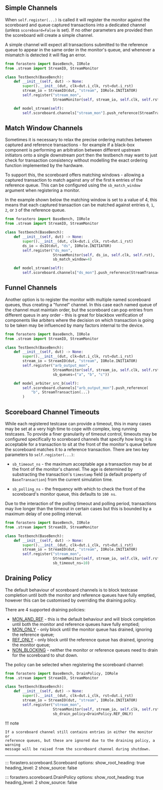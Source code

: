 ## Simple Channels

When `self.register(...)` is called it will register the monitor against the
scoreboard and queue captured transactions into a dedicated channel (unless
`scoreboard=False` is set). If no other parameters are provided then the
scoreboard will create a simple channel.

A simple channel will expect all transactions submitted to the reference queue
to appear in the same order in the monitor's queue, and whenever a mismatch is
detected it will flag an error.

```python title="tb/testbench.py"
from forastero import BaseBench, IORole
from .stream import StreamIO, StreamMonitor

class Testbench(BaseBench):
    def __init__(self, dut) -> None:
        super().__init__(dut, clk=dut.i_clk, rst=dut.i_rst)
        stream_io = StreamIO(dut, "stream", IORole.INITIATOR)
        self.register("stream_mon",
                      StreamMonitor(self, stream_io, self.clk, self.rst))

    def model_stream(self):
        self.scoreboard.channels["stream_mon"].push_reference(StreamTransaction(...))
```

## Match Window Channels

Sometimes it is necessary to relax the precise ordering matches between captured
and reference transactions - for example if a black-box component is performing
an arbitration between different upstream initiators onto a single downstream
port then the testbench may want to just check for transaction consistency
without modelling the exact ordering function implemented by the hardware.

To support this, the scoreboard offers matching windows - allowing a captured
transaction to match against any of the first `N` entries of the reference queue.
This can be configured using the `sb_match_window` argument when registering a
monitor.

In the example shown below the matching window is set to a value of 4, this
means that each captured transaction can be matched against entries `0`, `1`,
`2`, or `3` of the reference queue.

```python title="tb/testbench.py"
from forastero import BaseBench, IORole
from .stream import StreamIO, StreamMonitor

class Testbench(BaseBench):
    def __init__(self, dut) -> None:
        super().__init__(dut, clk=dut.i_clk, rst=dut.i_rst)
        ds_io = dsIO(dut, "ds", IORole.INITIATOR)
        self.register("ds_mon",
                      StreamMonitor(self, ds_io, self.clk, self.rst),
                      sb_match_window=4)

    def model_stream(self):
        self.scoreboard.channels["ds_mon"].push_reference(StreamTransaction(...))
```

## Funnel Channels

Another option is to register the monitor with multiple named scoreboard queues,
thus creating a "funnel" channel. In this case each named queue of the channel
must maintain order, but the scoreboard can pop entries from different queus in
any order - this is great for blackbox verification of components like arbiters
where the decision on which transaction is going to be taken may be influenced
by many factors internal to the device.

```python title="tb/testbench.py"
from forastero import BaseBench, IORole
from .stream import StreamIO, StreamMonitor

class Testbench(BaseBench):
    def __init__(self, dut) -> None:
        super().__init__(dut, clk=dut.i_clk, rst=dut.i_rst)
        stream_io = StreamIO(dut, "stream", IORole.INITIATOR)
        self.register("arb_output_mon",
                      StreamMonitor(self, stream_io, self.clk, self.rst),
                      sb_queues=("a", "b", "c"))

    def model_arbiter_src_b(self):
        self.scoreboard.channels["arb_output_mon"].push_reference(
            "b", StreamTransaction(...)
        )
```

## Scoreboard Channel Timeouts

While each registered testcase can provide a timeout, this in many cases may be
set at a very high time to cope with complex, long running testcases. To provide
a finer granularity of timeout control, timeouts may be configured specifically
to scoreboard channels that specify how long it is acceptable for a transaction
to sit at the front of the monitor's queue before the scoreboard matches it to
a reference transaction. There are two key parameters to `self.register(...)`:

 * `sb_timeout_ns` - the maximum acceptable age a transaction may be at the front
   of the monitor's channel. The age is determined by substracting the transaction's
   `timestamp` field (a default property of `BaseTransaction`) from the current
   simulation time.

 * `sb_polling_ns` - the frequency with which to check the front of the scoreboard's
   monitor queue, this defaults to `100 ns`.

Due to the interaction of the polling timeout and polling period, transactions
may live longer than the timeout in certain cases but this is bounded by a
maximum delay of one polling interval.

```python title="tb/testbench.py"
from forastero import BaseBench, IORole
from .stream import StreamIO, StreamMonitor

class Testbench(BaseBench):
    def __init__(self, dut) -> None:
        super().__init__(dut, clk=dut.i_clk, rst=dut.i_rst)
        stream_io = StreamIO(dut, "stream", IORole.INITIATOR)
        self.register("stream_mon",
                      StreamMonitor(self, stream_io, self.clk, self.rst),
                      sb_timeout_ns=10)
```

## Draining Policy

The default behaviour of scoreboard channels is to block testcase completion
until both the monitor and reference queues have fully emptied, however this can
be customised by overriding the draining policy.

There are 4 supported draining policies:

 * [MON_AND_REF](#forastero.scoreboard.DrainPolicy.MON_AND_REF) - this is the default
   behaviour and will block completion until both the monitor and reference queues
   have fully emptied;
 * [MON_ONLY](#forastero.scoreboard.DrainPolicy.MON_AND_REF) - only block until the
   monitor queue has drained, ignoring the reference queue;
 * [REF_ONLY](#forastero.scoreboard.DrainPolicy.MON_AND_REF) - only block until the
   reference queue has drained, ignoring the monitor queue;
 * [NON_BLOCKING](#forastero.scoreboard.DrainPolicy.MON_AND_REF) - neither the
   monitor or reference queues need to drain for the scoreboard to shut down.

The policy can be selected when registering the scoreboard channel:

```python title="tb/testbench.py"
from forastero import BaseBench, DrainPolicy, IORole
from .stream import StreamIO, StreamMonitor

class Testbench(BaseBench):
    def __init__(self, dut) -> None:
        super().__init__(dut, clk=dut.i_clk, rst=dut.i_rst)
        stream_io = StreamIO(dut, "stream", IORole.INITIATOR)
        self.register("stream_mon",
                      StreamMonitor(self, stream_io, self.clk, self.rst),
                      sb_drain_policy=DrainPolicy.REF_ONLY)
```

!!! note

    If a scoreboard channel still contains entries in either the monitor or
    reference queues, but these are ignored due to the draining policy, a warning
    message will be raised from the scoreboard channel during shutdown.

---

::: forastero.scoreboard.Scoreboard
    options:
      show_root_heading: true
      heading_level: 2
      show_source: false

::: forastero.scoreboard.DrainPolicy
    options:
      show_root_heading: true
      heading_level: 2
      show_source: false
